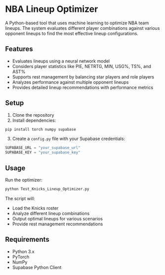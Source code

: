 # NBA Lineup Optimizer

A Python-based tool that uses machine learning to optimize NBA team lineups. The system evaluates different player combinations against various opponent lineups to find the most effective lineup configurations.

## Features

- Evaluates lineups using a neural network model
- Considers player statistics like PIE, NETRTG, MIN, USG%, TS%, and AST%
- Supports rest management by balancing star players and role players
- Analyzes performance against multiple opponent lineups
- Provides detailed lineup recommendations with performance metrics

## Setup

1. Clone the repository
2. Install dependencies:
```bash
pip install torch numpy supabase
```
3. Create a `config.py` file with your Supabase credentials:
```python
SUPABASE_URL = "your_supabase_url"
SUPABASE_KEY = "your_supabase_key"
```

## Usage

Run the optimizer:
```bash
python Test_Knicks_Lineup_Optimizer.py
```

The script will:
- Load the Knicks roster
- Analyze different lineup combinations
- Output optimal lineups for various scenarios
- Provide rest management recommendations

## Requirements

- Python 3.x
- PyTorch
- NumPy
- Supabase Python Client 